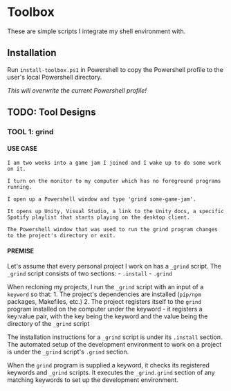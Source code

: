 # Toolbox

These are simple scripts I integrate my shell environment with.

## Installation
Run `install-toolbox.ps1` in Powershell to copy the Powershell profile to the user's local Powershell directory.

*This will overwrite the current Powershell profile!*

## TODO: Tool Designs

### TOOL 1: grind

#### USE CASE
```
I am two weeks into a game jam I joined and I wake up to do some work on it.

I turn on the monitor to my computer which has no foreground programs running.

I open up a Powershell window and type 'grind some-game-jam'.

It opens up Unity, Visual Studio, a link to the Unity docs, a specific Spotify playlist that starts playing on the desktop client. 

The Powershell window that was used to run the grind program changes to the project's directory or exit.
```

#### PREMISE
Let's assume that every personal project I work on has a `_grind` script. 
The `_grind` script consists of two sections:
	- `.install`
	- `.grind`

When recloning my projects, I run the `_grind` script with an input of a `keyword` so that:
	1. The project's dependencies are installed (`pip/npm` packages, Makefiles, etc.)
	2. The project registers itself to the `grind` program installed on the computer under the keyword
		- it registers a key:value pair, with the key being the keyword and the value being the directory of the `_grind` script

The installation instructions for a `_grind` script is under its `.install` section.
The automated setup of the development environment to work on a project is under the `_grind` script's `.grind` section.

When the `grind` program is supplied a keyword, it checks its registered keywords and `_grind` scripts.
It executes the `_grind.grind` section of any matching keywords to set up the development environment.


